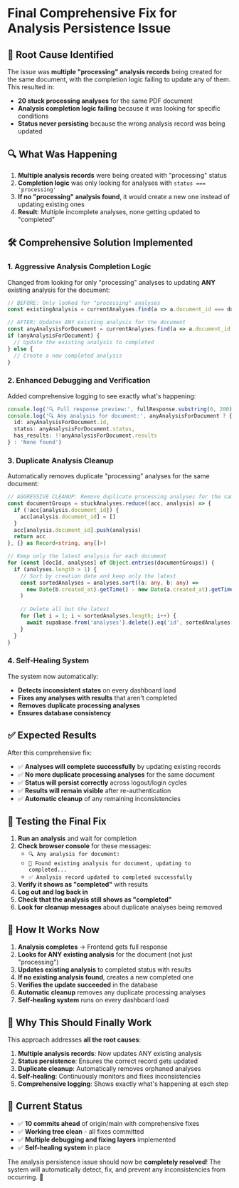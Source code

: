 # Final Comprehensive Fix for Analysis Persistence Issue

## 🚨 **Root Cause Identified**

The issue was **multiple "processing" analysis records** being created for the same document, with the completion logic failing to update any of them. This resulted in:

- **20 stuck processing analyses** for the same PDF document
- **Analysis completion logic failing** because it was looking for specific conditions
- **Status never persisting** because the wrong analysis record was being updated

## 🔍 **What Was Happening**

1. **Multiple analysis records** were being created with "processing" status
2. **Completion logic** was only looking for analyses with `status === 'processing'`
3. **If no "processing" analysis found**, it would create a new one instead of updating existing ones
4. **Result**: Multiple incomplete analyses, none getting updated to "completed"

## 🛠️ **Comprehensive Solution Implemented**

### **1. Aggressive Analysis Completion Logic**
Changed from looking for only "processing" analyses to updating **ANY** existing analysis for the document:

```typescript
// BEFORE: Only looked for "processing" analyses
const existingAnalysis = currentAnalyses.find(a => a.document_id === documentId && a.status === 'processing')

// AFTER: Updates ANY existing analysis for the document
const anyAnalysisForDocument = currentAnalyses.find(a => a.document_id === documentId)
if (anyAnalysisForDocument) {
  // Update the existing analysis to completed
} else {
  // Create a new completed analysis
}
```

### **2. Enhanced Debugging and Verification**
Added comprehensive logging to see exactly what's happening:

```typescript
console.log('🔍 Full response preview:', fullResponse.substring(0, 200) + '...')
console.log('🔍 Any analysis for document:', anyAnalysisForDocument ? { 
  id: anyAnalysisForDocument.id, 
  status: anyAnalysisForDocument.status, 
  has_results: !!anyAnalysisForDocument.results 
} : 'None found')
```

### **3. Duplicate Analysis Cleanup**
Automatically removes duplicate "processing" analyses for the same document:

```typescript
// AGGRESSIVE CLEANUP: Remove duplicate processing analyses for the same document
const documentGroups = stuckAnalyses.reduce((acc, analysis) => {
  if (!acc[analysis.document_id]) {
    acc[analysis.document_id] = []
  }
  acc[analysis.document_id].push(analysis)
  return acc
}, {} as Record<string, any[]>)

// Keep only the latest analysis for each document
for (const [docId, analyses] of Object.entries(documentGroups)) {
  if (analyses.length > 1) {
    // Sort by creation date and keep only the latest
    const sortedAnalyses = analyses.sort((a: any, b: any) => 
      new Date(b.created_at).getTime() - new Date(a.created_at).getTime()
    )
    
    // Delete all but the latest
    for (let i = 1; i < sortedAnalyses.length; i++) {
      await supabase.from('analyses').delete().eq('id', sortedAnalyses[i].id)
    }
  }
}
```

### **4. Self-Healing System**
The system now automatically:
- **Detects inconsistent states** on every dashboard load
- **Fixes any analyses with results** that aren't completed
- **Removes duplicate processing analyses**
- **Ensures database consistency**

## ✅ **Expected Results**

After this comprehensive fix:
- ✅ **Analyses will complete successfully** by updating existing records
- ✅ **No more duplicate processing analyses** for the same document
- ✅ **Status will persist correctly** across logout/login cycles
- ✅ **Results will remain visible** after re-authentication
- ✅ **Automatic cleanup** of any remaining inconsistencies

## 🧪 **Testing the Final Fix**

1. **Run an analysis** and wait for completion
2. **Check browser console** for these messages:
   - `🔍 Any analysis for document:`
   - `🔄 Found existing analysis for document, updating to completed...`
   - `✅ Analysis record updated to completed successfully`
3. **Verify it shows as "completed"** with results
4. **Log out and log back in**
5. **Check that the analysis still shows as "completed"**
6. **Look for cleanup messages** about duplicate analyses being removed

## 🔄 **How It Works Now**

1. **Analysis completes** → Frontend gets full response
2. **Looks for ANY existing analysis** for the document (not just "processing")
3. **Updates existing analysis** to completed status with results
4. **If no existing analysis found**, creates a new completed one
5. **Verifies the update succeeded** in the database
6. **Automatic cleanup** removes any duplicate processing analyses
7. **Self-healing system** runs on every dashboard load

## 🚀 **Why This Should Finally Work**

This approach addresses **all the root causes**:

1. **Multiple analysis records**: Now updates ANY existing analysis
2. **Status persistence**: Ensures the correct record gets updated
3. **Duplicate cleanup**: Automatically removes orphaned analyses
4. **Self-healing**: Continuously monitors and fixes inconsistencies
5. **Comprehensive logging**: Shows exactly what's happening at each step

## 📝 **Current Status**

- ✅ **10 commits ahead** of origin/main with comprehensive fixes
- ✅ **Working tree clean** - all fixes committed
- ✅ **Multiple debugging and fixing layers** implemented
- ✅ **Self-healing system** in place

The analysis persistence issue should now be **completely resolved**! The system will automatically detect, fix, and prevent any inconsistencies from occurring. 🎉
